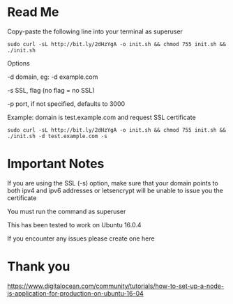 # Read Me
Copy-paste the following line into your terminal as superuser

```
sudo curl -sL http://bit.ly/2dHzYgA -o init.sh && chmod 755 init.sh && ./init.sh
```

Options

-d domain, eg: -d example.com

-s SSL, flag (no flag = no SSL)

-p port, if not specified, defaults to 3000

Example: domain is test.example.com and request SSL certificate
```
sudo curl -sL http://bit.ly/2dHzYgA -o init.sh && chmod 755 init.sh && ./init.sh -d test.example.com -s
```


# Important Notes
If you are using the SSL (-s) option, make sure that your domain points to both ipv4 and ipv6 addresses or letsencrypt will be unable to issue you the certificate

You must run the command as superuser

This has been tested to work on Ubuntu 16.0.4

If you encounter any issues please create one here


# Thank you
https://www.digitalocean.com/community/tutorials/how-to-set-up-a-node-js-application-for-production-on-ubuntu-16-04
